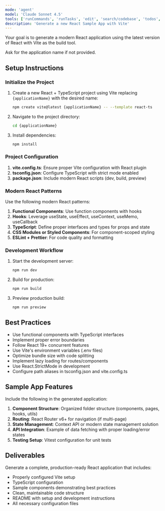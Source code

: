 ```yaml
---
mode: 'agent'
model: 'Claude Sonnet 4.5'
tools: ['runCommands', 'runTasks', 'edit', 'search/codebase', 'todos', 'problems', 'openSimpleBrowser', 'githubRepo']
description: 'Generate a new React Sample App with Vite'
---
```


Your goal is to generate a modern React application using the latest version of React with Vite as the build tool.

Ask for the application name if not provided.


## Setup Instructions

### Initialize the Project

1. Create a new React + TypeScript project using Vite replacing `{applicationName}` with the desired name:
   ```bash
   npm create vite@latest {applicationName} -- --template react-ts
   ```

2. Navigate to the project directory:
   ```bash
   cd {applicationName}
   ```

3. Install dependencies:
   ```bash
   npm install
   ```

### Project Configuration

1. **vite.config.ts**: Ensure proper Vite configuration with React plugin
2. **tsconfig.json**: Configure TypeScript with strict mode enabled
3. **package.json**: Include modern React scripts (dev, build, preview)

### Modern React Patterns

Use the following modern React patterns:

1. **Functional Components**: Use function components with hooks
2. **Hooks**: Leverage useState, useEffect, useContext, useMemo, useCallback
3. **TypeScript**: Define proper interfaces and types for props and state
4. **CSS Modules or Styled Components**: For component-scoped styling
5. **ESLint + Prettier**: For code quality and formatting

### Development Workflow

1. Start the development server:
   ```bash
   npm run dev
   ```

2. Build for production:
   ```bash
   npm run build
   ```

3. Preview production build:
   ```bash
   npm run preview
   ```

## Best Practices

- Use functional components with TypeScript interfaces
- Implement proper error boundaries
- Follow React 19+ concurrent features
- Use Vite's environment variables (.env files)
- Optimize bundle size with code splitting
- Implement lazy loading for routes/components
- Use React.StrictMode in development
- Configure path aliases in tsconfig.json and vite.config.ts

## Sample App Features

Include the following in the generated application:

1. **Component Structure**: Organized folder structure (components, pages, hooks, utils)
2. **Routing**: React Router v6+ for navigation (if multi-page)
3. **State Management**: Context API or modern state management solution
4. **API Integration**: Example of data fetching with proper loading/error states
5. **Testing Setup**: Vitest configuration for unit tests

## Deliverables

Generate a complete, production-ready React application that includes:

- Properly configured Vite setup
- TypeScript configuration
- Sample components demonstrating best practices
- Clean, maintainable code structure
- README with setup and development instructions
- All necessary configuration files 